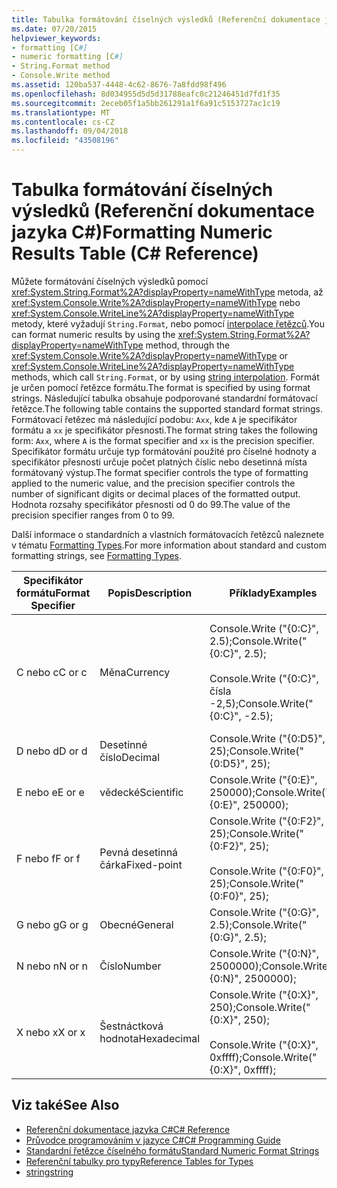 ```yaml
---
title: Tabulka formátování číselných výsledků (Referenční dokumentace jazyka C#)
ms.date: 07/20/2015
helpviewer_keywords:
- formatting [C#]
- numeric formatting [C#]
- String.Format method
- Console.Write method
ms.assetid: 120ba537-4448-4c62-8676-7a8fdd98f496
ms.openlocfilehash: 8d034955d5d5d31788eafc0c21246451d7fd1f35
ms.sourcegitcommit: 2eceb05f1a5bb261291a1f6a91c5153727ac1c19
ms.translationtype: MT
ms.contentlocale: cs-CZ
ms.lasthandoff: 09/04/2018
ms.locfileid: "43508196"
---
```

# <a name="formatting-numeric-results-table-c-reference"></a><span data-ttu-id="0d8b2-102">Tabulka formátování číselných výsledků (Referenční dokumentace jazyka C#)</span><span class="sxs-lookup"><span data-stu-id="0d8b2-102">Formatting Numeric Results Table (C# Reference)</span></span>
<span data-ttu-id="0d8b2-103">Můžete formátování číselných výsledků pomocí <xref:System.String.Format%2A?displayProperty=nameWithType> metoda, až <xref:System.Console.Write%2A?displayProperty=nameWithType> nebo <xref:System.Console.WriteLine%2A?displayProperty=nameWithType> metody, které vyžadují `String.Format`, nebo pomocí [interpolace řetězců](../tokens/interpolated.md).</span><span class="sxs-lookup"><span data-stu-id="0d8b2-103">You can format numeric results by using the <xref:System.String.Format%2A?displayProperty=nameWithType> method, through the <xref:System.Console.Write%2A?displayProperty=nameWithType> or <xref:System.Console.WriteLine%2A?displayProperty=nameWithType> methods, which call `String.Format`, or by using [string interpolation](../tokens/interpolated.md).</span></span> <span data-ttu-id="0d8b2-104">Formát je určen pomocí řetězce formátu.</span><span class="sxs-lookup"><span data-stu-id="0d8b2-104">The format is specified by using format strings.</span></span> <span data-ttu-id="0d8b2-105">Následující tabulka obsahuje podporované standardní formátovací řetězce.</span><span class="sxs-lookup"><span data-stu-id="0d8b2-105">The following table contains the supported standard format strings.</span></span> <span data-ttu-id="0d8b2-106">Formátovací řetězec má následující podobu: `Axx`, kde `A` je specifikátor formátu a `xx` je specifikátor přesnosti.</span><span class="sxs-lookup"><span data-stu-id="0d8b2-106">The format string takes the following form: `Axx`, where `A` is the format specifier and `xx` is the precision specifier.</span></span> <span data-ttu-id="0d8b2-107">Specifikátor formátu určuje typ formátování použité pro číselné hodnoty a specifikátor přesnosti určuje počet platných číslic nebo desetinná místa formátovaný výstup.</span><span class="sxs-lookup"><span data-stu-id="0d8b2-107">The format specifier controls the type of formatting applied to the numeric value, and the precision specifier controls the number of significant digits or decimal places of the formatted output.</span></span> <span data-ttu-id="0d8b2-108">Hodnota rozsahy specifikátor přesnosti od 0 do 99.</span><span class="sxs-lookup"><span data-stu-id="0d8b2-108">The value of the precision specifier ranges from 0 to 99.</span></span>  
  
 <span data-ttu-id="0d8b2-109">Další informace o standardních a vlastních formátovacích řetězců naleznete v tématu [Formatting Types](../../../standard/base-types/formatting-types.md).</span><span class="sxs-lookup"><span data-stu-id="0d8b2-109">For more information about standard and custom formatting strings, see [Formatting Types](../../../standard/base-types/formatting-types.md).</span></span>
  
|<span data-ttu-id="0d8b2-110">Specifikátor formátu</span><span class="sxs-lookup"><span data-stu-id="0d8b2-110">Format Specifier</span></span>|<span data-ttu-id="0d8b2-111">Popis</span><span class="sxs-lookup"><span data-stu-id="0d8b2-111">Description</span></span>|<span data-ttu-id="0d8b2-112">Příklady</span><span class="sxs-lookup"><span data-stu-id="0d8b2-112">Examples</span></span>|<span data-ttu-id="0d8b2-113">Výstup</span><span class="sxs-lookup"><span data-stu-id="0d8b2-113">Output</span></span>|  
|----------------------|-----------------|--------------|------------|  
|<span data-ttu-id="0d8b2-114">C nebo c</span><span class="sxs-lookup"><span data-stu-id="0d8b2-114">C or c</span></span>|<span data-ttu-id="0d8b2-115">Měna</span><span class="sxs-lookup"><span data-stu-id="0d8b2-115">Currency</span></span>|<span data-ttu-id="0d8b2-116">Console.Write ("{0:C}", 2.5);</span><span class="sxs-lookup"><span data-stu-id="0d8b2-116">Console.Write("{0:C}", 2.5);</span></span><br /><br /> <span data-ttu-id="0d8b2-117">Console.Write ("{0:C}", čísla -2,5);</span><span class="sxs-lookup"><span data-stu-id="0d8b2-117">Console.Write("{0:C}", -2.5);</span></span>|<span data-ttu-id="0d8b2-118">$2.50</span><span class="sxs-lookup"><span data-stu-id="0d8b2-118">$2.50</span></span><br /><br /> <span data-ttu-id="0d8b2-119">($2.50)</span><span class="sxs-lookup"><span data-stu-id="0d8b2-119">($2.50)</span></span>|  
|<span data-ttu-id="0d8b2-120">D nebo d</span><span class="sxs-lookup"><span data-stu-id="0d8b2-120">D or d</span></span>|<span data-ttu-id="0d8b2-121">Desetinné číslo</span><span class="sxs-lookup"><span data-stu-id="0d8b2-121">Decimal</span></span>|<span data-ttu-id="0d8b2-122">Console.Write ("{0:D5}", 25);</span><span class="sxs-lookup"><span data-stu-id="0d8b2-122">Console.Write("{0:D5}", 25);</span></span>|<span data-ttu-id="0d8b2-123">00025</span><span class="sxs-lookup"><span data-stu-id="0d8b2-123">00025</span></span>|  
|<span data-ttu-id="0d8b2-124">E nebo e</span><span class="sxs-lookup"><span data-stu-id="0d8b2-124">E or e</span></span>|<span data-ttu-id="0d8b2-125">vědecké</span><span class="sxs-lookup"><span data-stu-id="0d8b2-125">Scientific</span></span>|<span data-ttu-id="0d8b2-126">Console.Write ("{0:E}", 250000);</span><span class="sxs-lookup"><span data-stu-id="0d8b2-126">Console.Write("{0:E}", 250000);</span></span>|<span data-ttu-id="0d8b2-127">2.500000E + 005</span><span class="sxs-lookup"><span data-stu-id="0d8b2-127">2.500000E+005</span></span>|  
|<span data-ttu-id="0d8b2-128">F nebo f</span><span class="sxs-lookup"><span data-stu-id="0d8b2-128">F or f</span></span>|<span data-ttu-id="0d8b2-129">Pevná desetinná čárka</span><span class="sxs-lookup"><span data-stu-id="0d8b2-129">Fixed-point</span></span>|<span data-ttu-id="0d8b2-130">Console.Write ("{0:F2}", 25);</span><span class="sxs-lookup"><span data-stu-id="0d8b2-130">Console.Write("{0:F2}", 25);</span></span><br /><br /> <span data-ttu-id="0d8b2-131">Console.Write ("{0:F0}", 25);</span><span class="sxs-lookup"><span data-stu-id="0d8b2-131">Console.Write("{0:F0}", 25);</span></span>|<span data-ttu-id="0d8b2-132">25.00</span><span class="sxs-lookup"><span data-stu-id="0d8b2-132">25.00</span></span><br /><br /> <span data-ttu-id="0d8b2-133">25</span><span class="sxs-lookup"><span data-stu-id="0d8b2-133">25</span></span>|  
|<span data-ttu-id="0d8b2-134">G nebo g</span><span class="sxs-lookup"><span data-stu-id="0d8b2-134">G or g</span></span>|<span data-ttu-id="0d8b2-135">Obecné</span><span class="sxs-lookup"><span data-stu-id="0d8b2-135">General</span></span>|<span data-ttu-id="0d8b2-136">Console.Write ("{0:G}", 2.5);</span><span class="sxs-lookup"><span data-stu-id="0d8b2-136">Console.Write("{0:G}", 2.5);</span></span>|<span data-ttu-id="0d8b2-137">2.5</span><span class="sxs-lookup"><span data-stu-id="0d8b2-137">2.5</span></span>|  
|<span data-ttu-id="0d8b2-138">N nebo n</span><span class="sxs-lookup"><span data-stu-id="0d8b2-138">N or n</span></span>|<span data-ttu-id="0d8b2-139">Číslo</span><span class="sxs-lookup"><span data-stu-id="0d8b2-139">Number</span></span>|<span data-ttu-id="0d8b2-140">Console.Write ("{0:N}", 2500000);</span><span class="sxs-lookup"><span data-stu-id="0d8b2-140">Console.Write("{0:N}", 2500000);</span></span>|<span data-ttu-id="0d8b2-141">2,500,000.00</span><span class="sxs-lookup"><span data-stu-id="0d8b2-141">2,500,000.00</span></span>|  
|<span data-ttu-id="0d8b2-142">X nebo x</span><span class="sxs-lookup"><span data-stu-id="0d8b2-142">X or x</span></span>|<span data-ttu-id="0d8b2-143">Šestnáctková hodnota</span><span class="sxs-lookup"><span data-stu-id="0d8b2-143">Hexadecimal</span></span>|<span data-ttu-id="0d8b2-144">Console.Write ("{0:X}", 250);</span><span class="sxs-lookup"><span data-stu-id="0d8b2-144">Console.Write("{0:X}", 250);</span></span><br /><br /> <span data-ttu-id="0d8b2-145">Console.Write ("{0:X}", 0xffff);</span><span class="sxs-lookup"><span data-stu-id="0d8b2-145">Console.Write("{0:X}", 0xffff);</span></span>|<span data-ttu-id="0d8b2-146">DM</span><span class="sxs-lookup"><span data-stu-id="0d8b2-146">FA</span></span><br /><br /> <span data-ttu-id="0d8b2-147">FFFF</span><span class="sxs-lookup"><span data-stu-id="0d8b2-147">FFFF</span></span>|  
  
## <a name="see-also"></a><span data-ttu-id="0d8b2-148">Viz také</span><span class="sxs-lookup"><span data-stu-id="0d8b2-148">See Also</span></span>

- [<span data-ttu-id="0d8b2-149">Referenční dokumentace jazyka C#</span><span class="sxs-lookup"><span data-stu-id="0d8b2-149">C# Reference</span></span>](../../../csharp/language-reference/index.md)  
- [<span data-ttu-id="0d8b2-150">Průvodce programováním v jazyce C#</span><span class="sxs-lookup"><span data-stu-id="0d8b2-150">C# Programming Guide</span></span>](../../../csharp/programming-guide/index.md)  
- [<span data-ttu-id="0d8b2-151">Standardní řetězce číselného formátu</span><span class="sxs-lookup"><span data-stu-id="0d8b2-151">Standard Numeric Format Strings</span></span>](../../../standard/base-types/standard-numeric-format-strings.md)  
- [<span data-ttu-id="0d8b2-152">Referenční tabulky pro typy</span><span class="sxs-lookup"><span data-stu-id="0d8b2-152">Reference Tables for Types</span></span>](../../../csharp/language-reference/keywords/reference-tables-for-types.md)  
- [<span data-ttu-id="0d8b2-153">string</span><span class="sxs-lookup"><span data-stu-id="0d8b2-153">string</span></span>](../../../csharp/language-reference/keywords/string.md)
